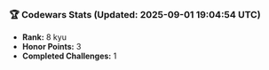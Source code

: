 ### 🏆 Codewars Stats (Updated: 2025-09-01 19:04:54 UTC)

- **Rank:** 8 kyu
- **Honor Points:** 3
- **Completed Challenges:** 1
